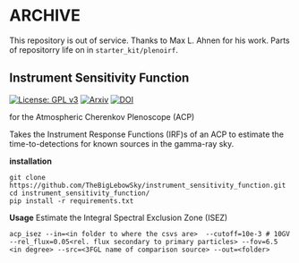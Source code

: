 ARCHIVE
=======
This repository is out of service.
Thanks to Max L. Ahnen for his work. Parts of repositorry life on in ```starter_kit/plenoirf```.


Instrument Sensitivity Function
-------------------------------
[![License: GPL v3](https://img.shields.io/badge/License-GPL%20v3-blue.svg)](https://www.gnu.org/licenses/gpl-3.0) [![Arxiv](https://img.shields.io/badge/astro--ph.HE-arXiv%3A1701.06048-B31B1B.svg)](https://arxiv.org/abs/1701.06048) [![DOI](https://img.shields.io/badge/doi-10.3847%2F1538--4357%2Faa5b97-blue.svg)](https://doi.org/10.3847/1538-4357/aa5b97) 

for the Atmospheric Cherenkov Plenoscope (ACP)


Takes the Instrument Response Functions (IRF)s of an ACP to estimate the time-to-detections for known sources in the gamma-ray sky.

__installation__

```
git clone https://github.com/TheBigLebowSky/instrument_sensitivity_function.git
cd instrument_sensitivity_function/
pip install -r requirements.txt
```

__Usage__
Estimate the Integral Spectral Exclusion Zone (ISEZ)

    acp_isez --in=<in folder to where the csvs are>  --cutoff=10e-3 # 10GV --rel_flux=0.05<rel. flux secondary to primary particles> --fov=6.5 <in degree> --src=<3FGL name of comparison source> --out=<folder>
